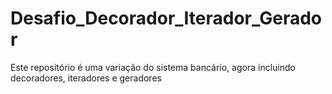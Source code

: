 # Desafio_Decorador_Iterador_Gerador
Este repositório é uma variação do sistema bancário, agora incluindo decoradores, iteradores e geradores
